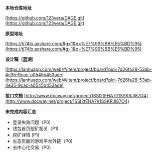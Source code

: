 **本地仓库地址**

[https://github.com/123vera/DAGE.git](https://github.com/123vera/DAGE.git)

**原型地址**

[https://tj74jb.axshare.com/#g=1&p=%E7%99%BB%E5%BD%95](https://tj74jb.axshare.com/#g=1&p=%E7%99%BB%E5%BD%95)

**设计稿（蓝湖）**

[https://lanhuapp.com/web/#/item/project/board?pid=7d26fa28-53ab-4e35-9cac-a0545b453ade](https://lanhuapp.com/web/#/item/project/board?pid=7d26fa28-53ab-4e35-9cac-a0545b453ade)

**接口文档**
[http://www.docway.net/project/1SSI2tEHA7l/1SSKRJl87O4](http://www.docway.net/project/1SSI2tEHA7l/1SSKRJl87O4)


**未完成内容汇总**

+ 登录失效问题（P0)
+ 钱包首页挖矿相关（P1)
+ 挖矿详情 (P1)
+ 生态页面的游戏平台外链（P0)
+ 去中心化交易（P0）
